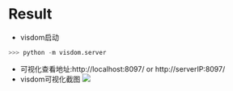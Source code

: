 # Result
- visdom启动
```python
>>> python -m visdom.server
```
- 可视化查看地址:http://localhost:8097/ or http://serverIP:8097/
- visdom可视化截图
![](./image/res_senet.png)